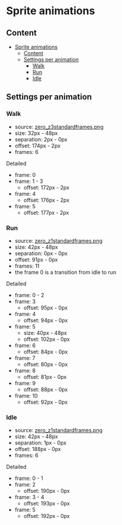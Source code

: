 # Sprite animations

## Content

- [Sprite animations](#sprite-animations)
  - [Content](#content)
  - [Settings per animation](#settings-per-animation)
    - [Walk](#walk)
    - [Run](#run)
    - [Idle](#idle)

## Settings per animation

### Walk

- source: [zero_z3standardframes.png](zero_z3standardframes.png)
- size: 32px - 48px
- separation: 2px - 0px
- offset: 174px - 2px
- frames: 6

Detailed

- frame: 0
- frame: 1 - 3
  - offset: 172px - 2px
- frame: 4
  - offset: 176px - 2px
- frame: 5
  - offset: 177px - 2px

### Run

- source: [zero_z1standardframes.png](zero_z1standardframes.png)
- size: 42px - 48px
- separation: 0px - 0px
- offset: 91px - 0px
- frames: 11
- the frame 0 is a transition from idle to run

Detailed

- frame: 0 - 2
- frame: 3
  - offset: 95px - 0px
- frame: 4
  - offset: 94px - 0px
- frame: 5
  - size: 40px - 48px
  - offset: 102px - 0px
- frame: 6
  - offset: 84px - 0px
- frame: 7
  - offset: 80px - 0px
- frame: 8
  - offset: 81px - 0px
- frame: 9
  - offset: 88px - 0px
- frame: 10
  - offset: 92px - 0px

### Idle

- source: [zero_z1standardframes.png](zero_z1standardframes.png)
- size: 42px - 48px
- separation: 1px - 0px
- offset: 188px - 0px
- frames: 6

Detailed

- frame: 0 - 1
- frame: 2
  - offset: 190px - 0px
- frame: 3 - 4
  - offset: 193px - 0px
- frame: 5
  - offset: 192px - 0px
